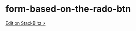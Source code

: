 # form-based-on-the-rado-btn

[Edit on StackBlitz ⚡️](https://stackblitz.com/edit/angular-ivy-54ku6j)